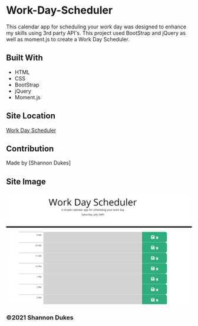 # Work-Day-Scheduler
This calendar app for scheduling your work day was designed to enhance my skills using 3rd party API's. This project used BootStrap and jQuery as well as moment.js to create a Work Day Scheduler.

## Built With
* HTML
* CSS
* BootStrap
* jQuery
* Moment.js

## Site Location
[Work Day Scheduler](https://github.com/ShannonDukes/Work-Day-Scheduler)

## Contribution
Made by [Shannon Dukes]

## Site Image
![Work Day Scheduler](./img/work-day-scheduler-img.png)

### ©️2021 Shannon Dukes
